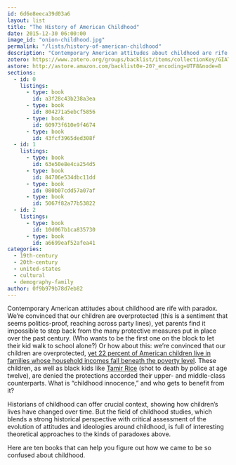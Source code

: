 ```yaml
---
id: 6d6e8eeca39d03a6
layout: list
title: "The History of American Childhood"
date: 2015-12-30 06:00:00
image_id: "onion-childhood.jpg"
permalink: "/lists/history-of-american-childhood"
description: "Contemporary American attitudes about childhood are rife with paradox. We’re convinced that our children are overprotected, yet parents find it impossible to step back from the many protective measures put in place over the past century. Here are ten books that can help you figure out how we came to be so confused about childhood."
zotero: https://www.zotero.org/groups/backlist/items/collectionKey/GIATGQFQ
astore: http://astore.amazon.com/backlist0e-20?_encoding=UTF8&node=8
sections:
  - id: 0
    listings:
      - type: book
        id: a3f28c43b238a3ea
      - type: book
        id: 804271a5ebcf5856
      - type: book
        id: 60973f610e9f4674
      - type: book
        id: 43fcf3965ded308f
  - id: 1
    listings:
      - type: book
        id: 63e50e8e4ca254d5
      - type: book
        id: 84706e534dbc11dd
      - type: book
        id: 080b07cdd57a07af
      - type: book
        id: 5067f82a77b53822
  - id: 2
    listings:
      - type: book
        id: 10d067b1ca835730
      - type: book
        id: a6699eaf52afea41
categories:
  - 19th-century
  - 20th-century
  - united-states
  - cultural
  - demography-family
author: 0f9b979b78d7eb82
---
```

Contemporary American attitudes about childhood are rife with paradox. We’re convinced that our children are overprotected (this is a sentiment that seems politics-proof, reaching across party lines), yet parents find it impossible to step back from the many protective measures put in place over the past century. (Who wants to be the first one on the block to let their kid walk to school alone?) Or how about this: we’re convinced that our children are overprotected, [yet 22 percent of American children live in families whose household incomes fall beneath the poverty level](http://www.nccp.org/topics/childpoverty.html). These children, as well as black kids like [Tamir Rice](http://www.pbs.org/newshour/rundown/expert-tamir-rice-did-not-reach-for-gun-countering-officers-claims/) (shot to death by police at age twelve), are denied the protections accorded their upper- and middle-class counterparts. What is “childhood innocence,” and who gets to benefit from it? 

Historians of childhood can offer crucial context, showing how children’s lives have changed over time. But the field of childhood studies, which blends a strong historical perspective with critical assessment of the evolution of attitudes and ideologies around childhood, is full of interesting theoretical approaches to the kinds of paradoxes above. 

Here are ten books that can help you figure out how we came to be so confused about childhood. 